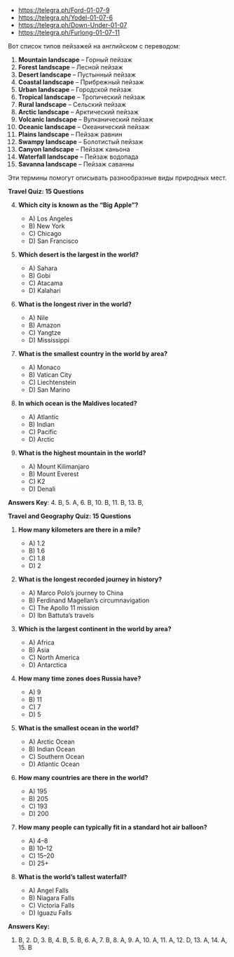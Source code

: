 - https://telegra.ph/Ford-01-07-9
- https://telegra.ph/Yodel-01-07-6
- https://telegra.ph/Down-Under-01-07
- https://telegra.ph/Furlong-01-07-11



Вот список типов пейзажей на английском с переводом:

1. **Mountain landscape** – Горный пейзаж
2. **Forest landscape** – Лесной пейзаж
3. **Desert landscape** – Пустынный пейзаж
4. **Coastal landscape** – Прибрежный пейзаж
5. **Urban landscape** – Городской пейзаж
6. **Tropical landscape** – Тропический пейзаж
7. **Rural landscape** – Сельский пейзаж
8. **Arctic landscape** – Арктический пейзаж
9. **Volcanic landscape** – Вулканический пейзаж
10. **Oceanic landscape** – Океанический пейзаж
11. **Plains landscape** – Пейзаж равнин
12. **Swampy landscape** – Болотистый пейзаж
13. **Canyon landscape** – Пейзаж каньона
14. **Waterfall landscape** – Пейзаж водопада
15. **Savanna landscape** – Пейзаж саванны

Эти термины помогут описывать разнообразные виды природных мест.



**Travel Quiz: 15 Questions**


4. **Which city is known as the “Big Apple”?**
    - A) Los Angeles
    - B) New York
    - C) Chicago
    - D) San Francisco

5. **Which desert is the largest in the world?**
    - A) Sahara
    - B) Gobi
    - C) Atacama
    - D) Kalahari

6. **What is the longest river in the world?**
    - A) Nile
    - B) Amazon
    - C) Yangtze
    - D) Mississippi

10. **What is the smallest country in the world by area?**
    - A) Monaco
    - B) Vatican City
    - C) Liechtenstein
    - D) San Marino

11. **In which ocean is the Maldives located?**
    - A) Atlantic
    - B) Indian
    - C) Pacific
    - D) Arctic

13. **What is the highest mountain in the world?**
    - A) Mount Kilimanjaro
    - B) Mount Everest
    - C) K2
    - D) Denali

**Answers Key**:
 4. B, 5. A, 6. B, 10. B, 11. B, 13. B,




**Travel and Geography Quiz: 15 Questions**

1. **How many kilometers are there in a mile?**
    - A) 1.2
    - B) 1.6
    - C) 1.8
    - D) 2

2. **What is the longest recorded journey in history?**
    - A) Marco Polo’s journey to China
    - B) Ferdinand Magellan’s circumnavigation
    - C) The Apollo 11 mission
    - D) Ibn Battuta’s travels

3. **Which is the largest continent in the world by area?**
    - A) Africa
    - B) Asia
    - C) North America
    - D) Antarctica

4. **How many time zones does Russia have?**
    - A) 9
    - B) 11
    - C) 7
    - D) 5

6. **What is the smallest ocean in the world?**
    - A) Arctic Ocean
    - B) Indian Ocean
    - C) Southern Ocean
    - D) Atlantic Ocean

8. **How many countries are there in the world?**
    - A) 195
    - B) 205
    - C) 193
    - D) 200

13. **How many people can typically fit in a standard hot air balloon?**
    - A) 4–8
    - B) 10–12
    - C) 15–20
    - D) 25+

14. **What is the world’s tallest waterfall?**
    - A) Angel Falls
    - B) Niagara Falls
    - C) Victoria Falls
    - D) Iguazu Falls

**Answers Key:**
1. B, 2. D, 3. B, 4. B, 5. B, 6. A, 7. B, 8. A, 9. A, 10. A, 11. A, 12. D, 13. A, 14. A, 15. B
